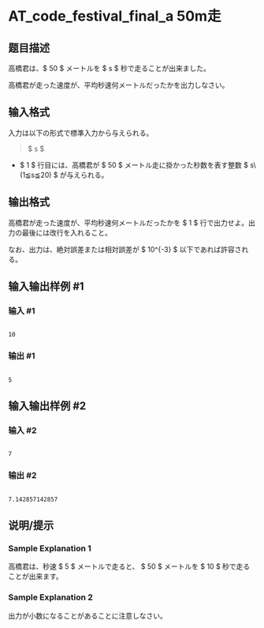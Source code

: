 # AT_code_festival_final_a 50m走

## 题目描述

[problemUrl]: https://atcoder.jp/contests/code-festival-2014-final/tasks/code_festival_final_a

高橋君は、$ 50 $ メートルを $ s $ 秒で走ることが出来ました。

高橋君が走った速度が、平均秒速何メートルだったかを出力しなさい。

## 输入格式

入力は以下の形式で標準入力から与えられる。

> $ s $

- $ 1 $ 行目には、高橋君が $ 50 $ メートル走に掛かった秒数を表す整数 $ s\ (1≦s≦20) $ が与えられる。

## 输出格式

高橋君が走った速度が、平均秒速何メートルだったかを $ 1 $ 行で出力せよ。出力の最後には改行を入れること。

なお、出力は、絶対誤差または相対誤差が $ 10^{-3} $ 以下であれば許容される。

## 输入输出样例 #1

### 输入 #1

```
10
```

### 输出 #1

```
5
```

## 输入输出样例 #2

### 输入 #2

```
7
```

### 输出 #2

```
7.142857142857
```

## 说明/提示

### Sample Explanation 1

高橋君は、秒速 $ 5 $ メートルで走ると、 $ 50 $ メートルを $ 10 $ 秒で走ることが出来ます。

### Sample Explanation 2

出力が小数になることがあることに注意しなさい。